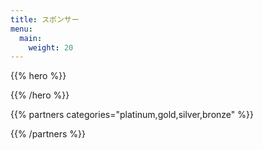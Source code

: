 ```yaml
---
title: スポンサー
menu:
  main:
    weight: 20
---
```


{{% hero %}}


{{% /hero %}}

<!-- Partners list -->

<!-- TODO: フリースポンサー決定次第反映 -->
{{% partners categories="platinum,gold,silver,bronze" %}}

{{% /partners %}}
